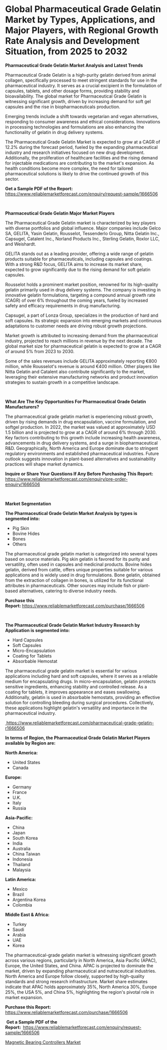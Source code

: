 <p><h1>Global Pharmaceutical Grade Gelatin Market by Types, Applications, and Major Players, with Regional Growth Rate Analysis and Development Situation, from 2025 to 2032</h1></p><p><strong>Pharmaceutical Grade Gelatin Market Analysis and Latest Trends</strong></p>
<p><p>Pharmaceutical Grade Gelatin is a high-purity gelatin derived from animal collagen, specifically processed to meet stringent standards for use in the pharmaceutical industry. It serves as a crucial excipient in the formulation of capsules, tablets, and other dosage forms, providing stability and bioavailability. The global market for Pharmaceutical Grade Gelatin is witnessing significant growth, driven by increasing demand for soft gel capsules and the rise in biopharmaceuticals production. </p><p>Emerging trends include a shift towards vegetarian and vegan alternatives, responding to consumer awareness and ethical considerations. Innovations in processing technologies and formulations are also enhancing the functionality of gelatin in drug delivery systems. </p><p>The Pharmaceutical Grade Gelatin Market is expected to grow at a CAGR of 12.2% during the forecast period, fueled by the expanding pharmaceutical industry and research initiatives focused on new drug development. Additionally, the proliferation of healthcare facilities and the rising demand for injectable medications are contributing to the market's expansion. As health conditions become more complex, the need for tailored pharmaceutical solutions is likely to drive the continued growth of this sector.</p></p>
<p><strong>Get a Sample PDF of the Report:&nbsp;</strong> <a href="https://www.reliablemarketforecast.com/enquiry/request-sample/1666506?utm_campaign=3108&utm_medium=2&utm_source=Github&utm_content=ia&utm_term=08032025&utm_id=pharmaceutical-grade-gelatin">https://www.reliablemarketforecast.com/enquiry/request-sample/1666506</a></p>
<p>&nbsp;</p>
<p><strong>Pharmaceutical Grade Gelatin Major Market Players</strong></p>
<p><p>The Pharmaceutical Grade Gelatin market is characterized by key players with diverse portfolios and global influence. Major companies include Gelco SA, GELITA, Yasin Gelatin, Rousselot, Tessenderlo Group, Nitta Gelatin Inc., Capsugel, Catalent Inc., Norland Products Inc., Sterling Gelatin, Roxlor LLC, and Weishardt. </p><p>GELITA stands out as a leading provider, offering a wide range of gelatin products suitable for pharmaceuticals, including capsules and coatings. With a strong R&D focus, GELITA aims to increase its market share, expected to grow significantly due to the rising demand for soft gelatin capsules.</p><p>Rousselot holds a prominent market position, renowned for its high-quality gelatin primarily used in drug delivery systems. The company is investing in innovative gelatin formulations, targeting a compound annual growth rate (CAGR) of over 6% throughout the coming years, fueled by increased safety and efficacy requirements in drug manufacturing.</p><p>Capsugel, a part of Lonza Group, specializes in the production of hard and soft capsules. Its strategic expansion into emerging markets and continuous adaptations to customer needs are driving robust growth projections.</p><p>Market growth is attributed to increasing demand from the pharmaceutical industry, projected to reach millions in revenue by the next decade. The global market size for pharmaceutical gelatin is expected to grow at a CAGR of around 5% from 2023 to 2030.</p><p>Some of the sales revenues include GELITA approximately reporting €800 million, while Rousselot's revenue is around €400 million. Other players like Nitta Gelatin and Catalent also contribute significantly to the market, leveraging their extensive manufacturing networks and product innovation strategies to sustain growth in a competitive landscape.</p></p>
<p>&nbsp;</p>
<p><strong>What Are The Key Opportunities For Pharmaceutical Grade Gelatin Manufacturers?</strong></p>
<p><p>The pharmaceutical grade gelatin market is experiencing robust growth, driven by rising demands in drug encapsulation, vaccine formulation, and softgel production. In 2022, the market was valued at approximately USD 1.5 billion and is projected to grow at a CAGR of around 6% through 2030. Key factors contributing to this growth include increasing health awareness, advancements in drug delivery systems, and a surge in biopharmaceutical R&D. Geographically, North America and Europe dominate due to stringent regulatory environments and established pharmaceutical industries. Future outlook suggests innovation in plant-based alternatives and sustainability practices will shape market dynamics.</p></p>
<p><strong>Inquire or Share Your Questions If Any Before Purchasing This Report:</strong> <a href="https://www.reliablemarketforecast.com/enquiry/pre-order-enquiry/1666506?utm_campaign=3108&utm_medium=2&utm_source=Github&utm_content=ia&utm_term=08032025&utm_id=pharmaceutical-grade-gelatin">https://www.reliablemarketforecast.com/enquiry/pre-order-enquiry/1666506</a></p>
<p>&nbsp;</p>
<p><strong>Market Segmentation</strong></p>
<p><strong>The Pharmaceutical Grade Gelatin Market Analysis by types is segmented into:</strong></p>
<p><ul><li>Pig Skin</li><li>Bovine Hides</li><li>Bones</li><li>Others</li></ul></p>
<p><p>The pharmaceutical grade gelatin market is categorized into several types based on source materials. Pig skin gelatin is favored for its purity and versatility, often used in capsules and medicinal products. Bovine hides gelatin, derived from cattle, offers unique properties suitable for various applications and is widely used in drug formulations. Bone gelatin, obtained from the extraction of collagen in bones, is utilized for its functional attributes in pharmaceuticals. Other sources may include fish or plant-based alternatives, catering to diverse industry needs.</p></p>
<p><strong>Purchase this Report:&nbsp;</strong><a href="https://www.reliablemarketforecast.com/purchase/1666506?utm_campaign=3108&utm_medium=2&utm_source=Github&utm_content=ia&utm_term=08032025&utm_id=pharmaceutical-grade-gelatin">https://www.reliablemarketforecast.com/purchase/1666506</a></p>
<p>&nbsp;</p>
<p><strong>The Pharmaceutical Grade Gelatin Market Industry Research by Application is segmented into:</strong></p>
<p><ul><li>Hard Capsules</li><li>Soft Capsules</li><li>Micro-Encapsulation</li><li>Coating for Tablets</li><li>Absorbable Hemostat</li></ul></p>
<p><p>The pharmaceutical grade gelatin market is essential for various applications including hard and soft capsules, where it serves as a reliable medium for encapsulating drugs. In micro-encapsulation, gelatin protects sensitive ingredients, enhancing stability and controlled release. As a coating for tablets, it improves appearance and eases swallowing. Additionally, gelatin is used in absorbable hemostats, providing an effective solution for controlling bleeding during surgical procedures. Collectively, these applications highlight gelatin's versatility and importance in the pharmaceutical industry.</p></p>
<p><a href="https://www.reliablemarketforecast.com/pharmaceutical-grade-gelatin-r1666506?utm_campaign=3108&utm_medium=2&utm_source=Github&utm_content=ia&utm_term=08032025&utm_id=pharmaceutical-grade-gelatin">&nbsp;https://www.reliablemarketforecast.com/pharmaceutical-grade-gelatin-r1666506</a></p>
<p><strong>In terms of Region, the Pharmaceutical Grade Gelatin Market Players available by Region are:</strong></p>
<p>
    <p> <strong> North America: </strong>
        <ul>
            <li>United States</li>
            <li>Canada</li>
        </ul>
        </p> 
    <p> <strong> Europe: </strong>
        <ul>
            <li>Germany</li>
            <li>France</li>
            <li>U.K.</li>
            <li>Italy</li>
            <li>Russia</li>
        </ul>
        </p> 
    <p> <strong> Asia-Pacific: </strong>
        <ul>
            <li>China</li>
            <li>Japan</li>
            <li>South Korea</li>
            <li>India</li>
            <li>Australia</li>
            <li>China Taiwan</li>
            <li>Indonesia</li>
            <li>Thailand</li>
            <li>Malaysia</li>
        </ul>
        </p> 
    <p> <strong> Latin America: </strong>
        <ul>
            <li>Mexico</li>
            <li>Brazil</li>
            <li>Argentina Korea</li>
            <li>Colombia</li>
        </ul>
        </p> 
    <p> <strong> Middle East & Africa: </strong>
        <ul>
            <li>Turkey</li>
            <li>Saudi</li>
            <li>Arabia</li>
            <li>UAE</li>
            <li>Korea</li>
        </ul>
    </p>
    </p>
<p><p>The pharmaceutical-grade gelatin market is witnessing significant growth across various regions, particularly in North America, Asia Pacific (APAC), Europe, the United States, and China. APAC is projected to dominate the market, driven by expanding pharmaceutical and nutraceutical industries. North America and Europe follow closely, supported by high-quality standards and strong research infrastructure. Market share estimates indicate that APAC holds approximately 35%, North America 30%, Europe 25%, the USA 5%, and China 5%, highlighting the region's pivotal role in market expansion.</p></p>
<p><strong>Purchase this Report: </strong><a href="https://www.reliablemarketforecast.com/purchase/1666506?utm_campaign=3108&utm_medium=2&utm_source=Github&utm_content=ia&utm_term=08032025&utm_id=pharmaceutical-grade-gelatin">https://www.reliablemarketforecast.com/purchase/1666506</a></p>
<p>&nbsp;<strong>Get a Sample PDF of the Report:&nbsp;&nbsp;</strong><a href="https://www.reliablemarketforecast.com/enquiry/request-sample/1666506?utm_campaign=3108&utm_medium=2&utm_source=Github&utm_content=ia&utm_term=08032025&utm_id=pharmaceutical-grade-gelatin">https://www.reliablemarketforecast.com/enquiry/request-sample/1666506</a></p>
<p><strong></strong></p>
<p><p><a href="https://github.com/lefiobakali/Market-Research-Report-List-1/blob/main/magnetic-bearing-controllers-market.md?utm_campaign=3108&utm_medium=2&utm_source=Github&utm_content=ia&utm_term=08032025&utm_id=pharmaceutical-grade-gelatin">Magnetic Bearing Controllers Market</a></p></p>
